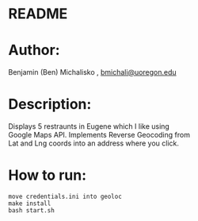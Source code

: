 # README #
# Author:
 Benjamin (Ben) Michalisko , bmichali@uoregon.edu 
# Description: #
 Displays 5 restraunts in Eugene which I like using  
 Google Maps API. Implements Reverse Geocoding from  
 Lat and Lng coords into an address where you click.
# How to run: #
```
move credentials.ini into geoloc
make install
bash start.sh
```
